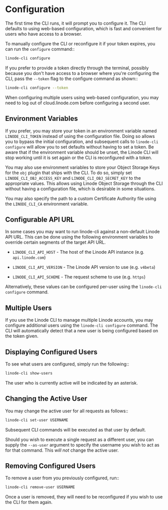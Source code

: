 # Configuration

The first time the CLI runs, it will prompt you to configure it.  The CLI defaults
to using web-based configuration, which is fast and convenient for users who
have access to a browser.

To manually configure the CLI or reconfigure it if your token expires, you can
run the `configure` command::
```bash
linode-cli configure
```

If you prefer to provide a token directly through the terminal, possibly because
you don't have access to a browser where you're configuring the CLI, pass the
`--token` flag to the configure command as shown::
```bash
linode-cli configure --token
```

When configuring multiple users using web-based configuration, you may need to
log out of cloud.linode.com before configuring a second user.

## Environment Variables

If you prefer, you may store your token in an environment variable named
`LINODE_CLI_TOKEN` instead of using the configuration file.  Doing so allows you
to bypass the initial configuration, and subsequent calls to `linode-cli configure`
will allow you to set defaults without having to set a token.  Be aware that if
the environment variable should be unset, the Linode CLI will stop working until
it is set again or the CLI is reconfigured with a token.

You may also use environment variables to store your Object Storage Keys for
the `obj` plugin that ships with the CLI.  To do so, simply set
`LINODE_CLI_OBJ_ACCESS_KEY` and `LINODE_CLI_OBJ_SECRET_KEY` to the
appropriate values.  This allows using Linode Object Storage through the CLI
without having a configuration file, which is desirable in some situations.

You may also specify the path to a custom Certificate Authority file using the `LINODE_CLI_CA`
environment variable.

## Configurable API URL

In some cases you may want to run linode-cli against a non-default Linode API URL.
This can be done using the following environment variables to override certain segments of the target API URL.

* `LINODE_CLI_API_HOST` - The host of the Linode API instance (e.g. `api.linode.com`)

* `LINODE_CLI_API_VERSION` - The Linode API version to use (e.g. `v4beta`)

* `LINODE_CLI_API_SCHEME` - The request scheme to use (e.g. `https`)

Alternatively, these values can be configured per-user using the ``linode-cli configure`` command.

## Multiple Users

If you use the Linode CLI to manage multiple Linode accounts, you may configure
additional users using the ``linode-cli configure`` command.  The CLI will automatically
detect that a new user is being configured based on the token given.

## Displaying Configured Users

To see what users are configured, simply run the following::
```bash
linode-cli show-users
```

The user who is currently active will be indicated by an asterisk.

## Changing the Active User

You may change the active user for all requests as follows::
```bash
linode-cli set-user USERNAME
```

Subsequent CLI commands will be executed as that user by default.

Should you wish to execute a single request as a different user, you can supply
the `--as-user` argument to specify the username you wish to act as for that
command.  This *will not* change the active user.

## Removing Configured Users

To remove a user from you previously configured, run::
```bash
linode-cli remove-user USERNAME
```

Once a user is removed, they will need to be reconfigured if you wish to use the
CLI for them again.
